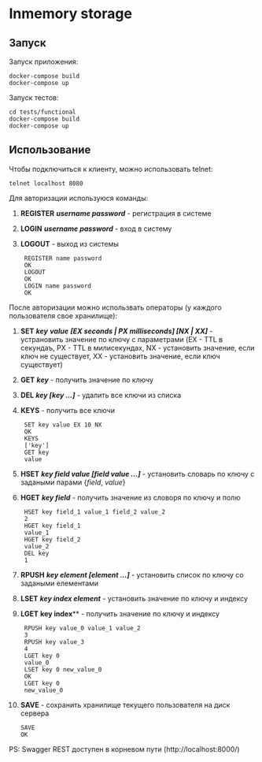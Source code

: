 # Inmemory storage

## Запуск

Запуск приложения:
    
    docker-compose build
    docker-compose up

Запуск тестов:

    cd tests/functional
    docker-compose build
    docker-compose up 

## Использование

Чтобы подключиться к клиенту, можно использовать telnet:

    telnet localhost 8080

Для авторизации используюся команды:

1. **REGISTER** ***username password*** - регистрация в системе
2. **LOGIN** ***username password*** - вход в систему
3. **LOGOUT** - выход из системы

        REGISTER name password
        OK
        LOGOUT
        OK
        LOGIN name password
        OK

После авторизации можно использвать операторы (у каждого пользователя свое хранилище):

1. **SET** ***key*** ***value*** ***[EX seconds | PX milliseconds] [NX | XX]*** - устрановить значение по ключу с параметрами (EX - TTL в секундаъ, PX - TTL в милисекундах, NX - установить значение, если ключ не существует, XX - установить значение, если ключ существует)
2. **GET** ***key*** - получить значение по ключу
3. **DEL** ***key [key ...]*** - удалить все ключи из списка
4. **KEYS** - получить все ключи

        SET key value EX 10 NX
        OK
        KEYS
        ['key']
        GET key
        value

5. **HSET** ***key field value [field value ...]*** - установить словарь по ключу с задаными парами {*field*, *value*}
6. **HGET** ***key field*** - получить значение из словоря по ключу и полю

        HSET key field_1 value_1 field_2 value_2
        2
        HGET key field_1
        value_1
        HGET key field_2
        value_2
        DEL key
        1

7. **RPUSH** ***key element [element ...]*** - установить список по ключу со задаными елементами
8. **LSET** ***key index element*** - установить значение по ключу и индексу
9. **LGET** **key index**** - получить значение по ключу и индексу

        RPUSH key value_0 value_1 value_2
        3
        RPUSH key value_3
        4
        LGET key 0
        value_0
        LSET key 0 new_value_0
        OK
        LGET key 0
        new_value_0

10. **SAVE** - сохранить хранилище текущего пользователя на диск сервера

        SAVE
        OK

PS: Swagger REST доступен в корневом пути (http://localhost:8000/)